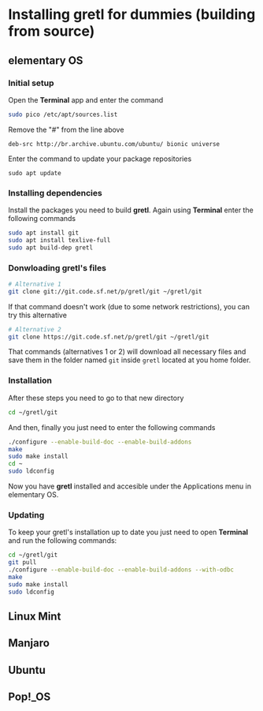 # Installing gretl for dummies (building from source)

## elementary OS

### Initial setup

Open the **Terminal** app and enter the command

```bash
sudo pico /etc/apt/sources.list
```

Remove the "#" from the line above

```
deb-src http://br.archive.ubuntu.com/ubuntu/ bionic universe
```

Enter the command to update your package repositories

```
sudo apt update
```

### Installing dependencies

Install the packages you need to build **gretl**. Again using **Terminal** enter the following commands

```bash
sudo apt install git
sudo apt install texlive-full
sudo apt build-dep gretl
```

### Donwloading gretl's files

```bash
# Alternative 1
git clone git://git.code.sf.net/p/gretl/git ~/gretl/git
```

If that command doesn't work (due to some network restrictions), you can try this alternative

```bash
# Alternative 2
git clone https://git.code.sf.net/p/gretl/git ~/gretl/git
```

That commands (alternatives 1 or 2) will download all necessary files and save them in the folder named `git` inside `gretl` located at you home folder.

### Installation

After these steps you need to go to that new directory

```bash
cd ~/gretl/git
```

And then, finally you just need to enter the following commands

```bash
./configure --enable-build-doc --enable-build-addons  
make  
sudo make install  
cd ~  
sudo ldconfig  
```

Now you have **gretl** installed and accesible under the Applications menu in elementary OS.

### Updating 

To keep your gretl's installation up to date you just need to open **Terminal** and run the following commands:

```bash
cd ~/gretl/git  
git pull  
./configure --enable-build-doc --enable-build-addons --with-odbc  
make  
sudo make install 
sudo ldconfig
```

## Linux Mint

## Manjaro

## Ubuntu

## Pop!_OS